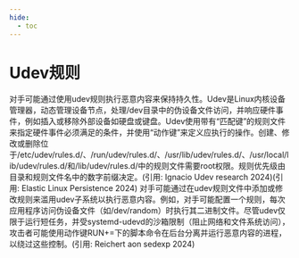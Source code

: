 ```yaml
---
hide:
  - toc
---
```


# Udev规则

对手可能通过使用udev规则执行恶意内容来保持持久性。Udev是Linux内核设备管理器，动态管理设备节点，处理/dev目录中的伪设备文件访问，并响应硬件事件，例如插入或移除外部设备如硬盘或键盘。Udev使用带有“匹配键”的规则文件来指定硬件事件必须满足的条件，并使用“动作键”来定义应执行的操作。创建、修改或删除位于/etc/udev/rules.d/、/run/udev/rules.d/、/usr/lib/udev/rules.d/、/usr/local/lib/udev/rules.d/和/lib/udev/rules.d/中的规则文件需要root权限。规则优先级由目录和规则文件名中的数字前缀决定。(引用: Ignacio Udev research 2024)(引用: Elastic Linux Persistence 2024)  对手可能通过在udev规则文件中添加或修改规则来滥用udev子系统以执行恶意内容。例如，对手可能配置一个规则，每次应用程序访问伪设备文件（如/dev/random）时执行其二进制文件。尽管udev仅限于运行短任务，并受systemd-udevd的沙箱限制（阻止网络和文件系统访问），攻击者可能使用动作键RUN+=下的脚本命令在后台分离并运行恶意内容的进程，以绕过这些控制。(引用: Reichert aon sedexp 2024)
